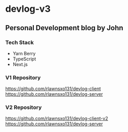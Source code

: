 # devlog-v3

## Personal Development blog by John

### Tech Stack
* Yarn Berry
* TypeScript
* Next.js

### V1 Repository
<https://github.com/rlawnsxo131/devlog-client>
<https://github.com/rlawnsxo131/devlog-server>

### V2 Repository
<https://github.com/rlawnsxo131/devlog-client-v2>
<https://github.com/rlawnsxo131/devlog-server>


